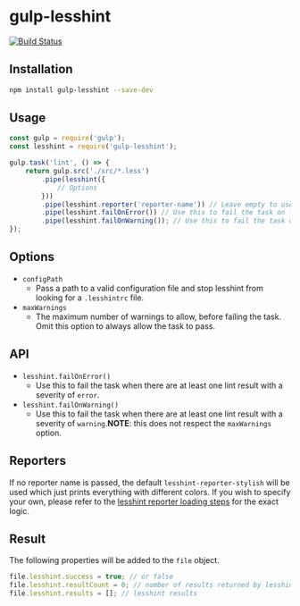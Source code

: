 # gulp-lesshint
[![Build Status](https://travis-ci.org/lesshint/gulp-lesshint.svg?branch=master)](https://travis-ci.org/lesshint/gulp-lesshint)

## Installation
```bash
npm install gulp-lesshint --save-dev
```

## Usage
```js
const gulp = require('gulp');
const lesshint = require('gulp-lesshint');

gulp.task('lint', () => {
    return gulp.src('./src/*.less')
        .pipe(lesshint({
            // Options
        }))
        .pipe(lesshint.reporter('reporter-name')) // Leave empty to use the default, "stylish"
        .pipe(lesshint.failOnError()) // Use this to fail the task on lint errors
        .pipe(lesshint.failOnWarning()); // Use this to fail the task on lint warnings
});
```

## Options
* `configPath`
    * Pass a path to a valid configuration file and stop lesshint from looking for a `.lesshintrc` file.
* `maxWarnings`
    * The maximum number of warnings to allow, before failing the task. Omit this option to always allow the task to pass.

## API
* `lesshint.failOnError()`
    * Use this to fail the task when there are at least one lint result with a severity of `error`.
* `lesshint.failOnWarning()`
    * Use this to fail the task when there are at least one lint result with a severity of `warning`.**NOTE**: this does not respect the `maxWarnings` option.

## Reporters
If no reporter name is passed, the default `lesshint-reporter-stylish` will be used which just prints everything with different colors.
If you wish to specify your own, please refer to the [lesshint reporter loading steps](https://github.com/lesshint/lesshint/blob/master/docs/user-guide/reporters.md#the-reporter-loading-steps)
for the exact logic.

## Result
The following properties will be added to the `file` object.

```js
file.lesshint.success = true; // or false
file.lesshint.resultCount = 0; // number of results returned by lesshint
file.lesshint.results = []; // lesshint results
```

